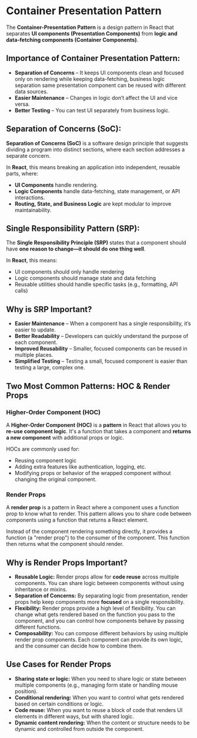 # Container Presentation Pattern

The **Container-Presentation Pattern** is a design pattern in React that separates **UI components (Presentation 
Components)** from **logic and data-fetching components (Container Components)**.

## Importance of Container Presentation Pattern:

* **Separation of Concerns** – It keeps UI components clean and focused only on rendering while keeping data-fetching,
  business logic separation same presentation component can be reused with different data sources.
* **Easier Maintenance** – Changes in logic don’t affect the UI and vice versa.
* **Better Testing** – You can test UI separately from business logic.

## Separation of Concerns (SoC):

**Separation of Concerns (SoC)** is a software design principle that suggests dividing a program into distinct sections,
where each section addresses a separate concern.

In **React**, this means breaking an application into independent, reusable parts, where:

* **UI Components** handle rendering.
* **Logic Components** handle data-fetching, state management, or API interactions.
* **Routing, State, and Business Logic** are kept modular to improve maintainability.

## Single Responsibility Pattern (SRP):

The **Single Responsibility Principle (SRP)** states that a component should have **one reason to change—it should do
one thing well**.

In **React**, this means:

* UI components should only handle rendering
* Logic components should manage state and data fetching
* Reusable utilities should handle specific tasks (e.g., formatting, API calls)

## Why is SRP Important?

* **Easier Maintenance** – When a component has a single responsibility, it’s easier to update.
* **Better Readability** – Developers can quickly understand the purpose of each component.
* **Improved Reusability** – Smaller, focused components can be reused in multiple places.
* **Simplified Testing** – Testing a small, focused component is easier than testing a large, complex one.

## Two Most Common Patterns: HOC & Render Props

### Higher-Order Component (HOC)

A **Higher-Order Component (HOC)** is a **pattern** in React that allows you to **re-use component logic**. It's a 
function that takes a component and **returns a new component** with additional props or logic.

HOCs are commonly used for:

* Reusing component logic
* Adding extra features like authentication, logging, etc.
* Modifying props or behavior of the wrapped component without changing the original component.

### Render Props

A **render prop** is a pattern in React where a component uses a function prop to know what to render. This pattern 
allows you to share code between components using a function that returns a React element.

Instead of the component rendering something directly, it provides a function (a "render prop") to the consumer of the 
component. This function then returns what the component should render.

## Why is Render Props Important?

* **Reusable Logic:** Render props allow for **code reuse** across multiple components. You can share logic between
  components without using inheritance or mixins.
* **Separation of Concerns:** By separating logic from presentation, render props help keep components more **focused**
  on a single responsibility.
* **Flexibility:** Render props provide a high level of flexibility. You can change what gets rendered based on the
  function you pass to the component, and you can control how components behave by passing different functions.
* **Composability:** You can compose different behaviors by using multiple render prop components. Each component can
  provide its own logic, and the consumer can decide how to combine them.

## Use Cases for Render Props

* **Sharing state or logic:** When you need to share logic or state between multiple components (e.g., managing form
  state or handling mouse position).
* **Conditional rendering:** When you want to control what gets rendered based on certain conditions or logic.
* **Code reuse:** When you want to reuse a block of code that renders UI elements in different ways, but with shared
  logic.
* **Dynamic content rendering:** When the content or structure needs to be dynamic and controlled from outside the
  component.

